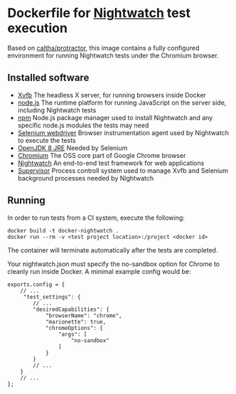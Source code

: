 Dockerfile for [Nightwatch](http://nightwatchjs.org/) test execution
================================================================================

Based on [caltha/protractor](https://bitbucket.org/rkrzewski/dockerfile), this image contains a fully configured environment for running Nightwatch tests under the Chromium browser.

Installed software
------------------
   * [Xvfb](http://unixhelp.ed.ac.uk/CGI/man-cgi?Xvfb+1) The headless X server, for running browsers inside Docker
   * [node.js](http://nodejs.org/) The runtime platform for running JavaScript on the server side, including Nightwatch tests
   * [npm](https://www.npmjs.com/) Node.js package manager used to install Nightwatch and any specific node.js modules the tests may need
   * [Selenium webdriver](http://docs.seleniumhq.org/docs/03_webdriver.jsp) Browser instrumentation agent used by Nightwatch to execute the tests
   * [OpenJDK 8 JRE](http://openjdk.java.net/projects/jdk8/) Needed by Selenium
   * [Chromium](http://www.chromium.org/Home) The OSS core part of Google Chrome browser
   * [Nightwatch](http://nightwatchjs.org/) An end-to-end test framework for web applications
   * [Supervisor](http://supervisord.org/) Process controll system used to manage Xvfb and Selenium background processes needed by Nightwatch

Running
-------
In order to run tests from a CI system, execute the following:
```
docker build -t docker-nightwatch .
docker run --rm -v <test project location>:/project <docker id>
```
The container will terminate automatically after the tests are completed.

Your nightwatch.json must specify the no-sandbox option for Chrome to cleanly run inside Docker. A minimal example config would be:

```
exports.config = {
    // ...
     "test_settings": {
        // ...
        "desiredCapabilities": {
            "browserName": "chrome",
            "marionette": true,
            "chromeOptions": {
                "args": [
                    "no-sandbox"
                ]
            }
        }
        // ...
    }
    // ...
};
```
